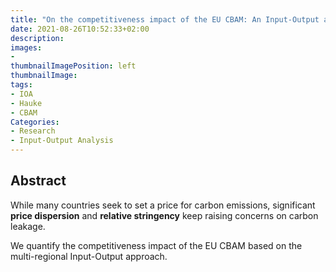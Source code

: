 ```yaml
---
title: "On the competitiveness impact of the EU CBAM: An Input-Output approach"
date: 2021-08-26T10:52:33+02:00
description:
images:
-
thumbnailImagePosition: left
thumbnailImage:
tags:
- IOA
- Hauke 
- CBAM
Categories:
- Research
- Input-Output Analysis
---
```

## Abstract

While many countries seek to set a price for carbon emissions,
significant **price dispersion** and **relative stringency** keep raising concerns on carbon leakage.

We quantify the competitiveness impact of the EU CBAM based on the multi-regional Input-Output approach.
